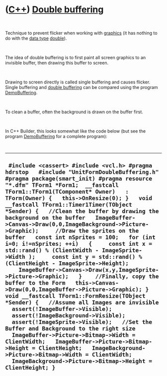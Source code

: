 



 

 

 

 

 

([C++](Cpp.htm)) [Double buffering](CppDoubleBuffering.htm)
===========================================================

 

Technique to prevent flicker when working with
[graphics](CppGraphics.htm) (it has nothing to do with the [data
type](CppDataType.htm) [double](CppDouble.htm)).

 

The idea of double buffering is to first paint all screen graphics to an
invisible buffer, then drawing this buffer to screen.

 

Drawing to screen directly is called single buffering and causes
flicker. Single buffering and [double buffering](CppDoubleBuffering.htm)
can be compared using the program [DemoBuffering](CppDemoBuffering.htm).

 

To clean a buffer, often the background is drawn on the buffer first.

 

In C++ Builder, this looks somewhat like the code below (but see the
program [DemoBuffering](CppDemoBuffering.htm) for a complete program):

 

  ----------------------------------------------------------------------------------------------------------------------------------------------------------------------------------------------------------------------------------------------------------------------------------------------------------------------------------------------------------------------------------------------------------------------------------------------------------------------------------------------------------------------------------------------------------------------------------------------------------------------------------------------------------------------------------------------------------------------------------------------------------------------------------------------------------------------------------------------------------------------------------------------------------------------------------------------------------------------------------------------------------------------------------------------------------------------------------------------------------------------------------------------------------------------------------------------------------------------------------------------------------------------------------------------------------------------------------------------------------------------------
  ` #include <cassert> #include <vcl.h> #pragma hdrstop   #include "UnitFormDoubleBuffering.h"  #pragma package(smart_init) #pragma resource "*.dfm" TForm1 *Form1;  __fastcall TForm1::TForm1(TComponent* Owner)   : TForm(Owner) {   this->OnResize(0); }   void __fastcall TForm1::Timer1Timer(TObject *Sender) {   //Clean the buffer by drawing the background on the buffer   ImageBuffer->Canvas->Draw(0,0,ImageBackground->Picture->Graphic);     //Draw the sprites on the buffer   const int nSprites = 100;   for (int i=0; i!=nSprites; ++i)   {     const int x = std::rand() % (ClientWidth - ImageSprite->Width );     const int y = std::rand() % (ClientHeight - ImageSprite->Height);     ImageBuffer->Canvas->Draw(x,y,ImageSprite->Picture->Graphic);   }    //Finally, copy the buffer to the Form   this->Canvas->Draw(0,0,ImageBuffer->Picture->Graphic); }   void __fastcall TForm1::FormResize(TObject *Sender) {   //Assume all Images are invisible   assert(!ImageBuffer->Visible);   assert(!ImageBackground->Visible);   assert(!ImageSprite->Visible);   //Set the Buffer and Background to the right size   ImageBuffer->Picture->Bitmap->Width = ClientWidth;   ImageBuffer->Picture->Bitmap->Height = ClientHeight;   ImageBackground->Picture->Bitmap->Width = ClientWidth;   ImageBackground->Picture->Bitmap->Height = ClientHeight; }`
  ----------------------------------------------------------------------------------------------------------------------------------------------------------------------------------------------------------------------------------------------------------------------------------------------------------------------------------------------------------------------------------------------------------------------------------------------------------------------------------------------------------------------------------------------------------------------------------------------------------------------------------------------------------------------------------------------------------------------------------------------------------------------------------------------------------------------------------------------------------------------------------------------------------------------------------------------------------------------------------------------------------------------------------------------------------------------------------------------------------------------------------------------------------------------------------------------------------------------------------------------------------------------------------------------------------------------------------------------------------------------------

 

 

 

 

 





 




